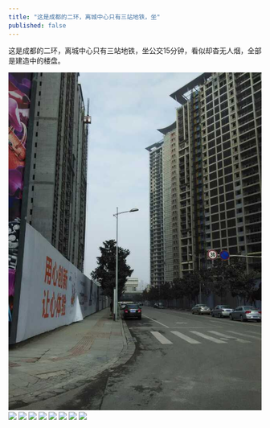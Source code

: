 ```yaml
---
title: "这是成都的二环，离城中心只有三站地铁，坐"
published: false
---
```

这是成都的二环，离城中心只有三站地铁，坐公交15分钟，看似却杳无人烟，全部是建造中的楼盘。

![](./1.jpg)
![](./2.jpg)
![](./3.jpg)
![](./4.jpg)
![](./5.jpg)
![](./6.jpg)
![](./7.jpg)
![](./8.jpg)
![](./9.jpg)
